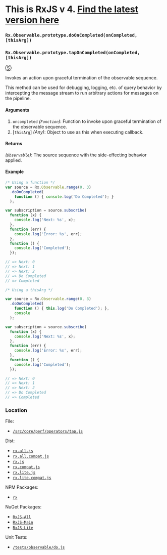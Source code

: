 # This is RxJS v 4. [Find the latest version here](https://github.com/reactivex/rxjs)
### `Rx.Observable.prototype.doOnCompleted(onCompleted, [thisArg])`
### `Rx.Observable.prototype.tapOnCompleted(onCompleted, [thisArg])`
[&#x24C8;](https://github.com/Reactive-Extensions/RxJS/blob/master/src/core/perf/operators/tap.js "View in source")

Invokes an action upon graceful termination of the observable sequence.

This method can be used for debugging, logging, etc. of query behavior by intercepting the message stream to run arbitrary actions for messages on the pipeline.

#### Arguments
1. `oncompleted` *(`Function`)*: Function to invoke upon graceful termination of the observable sequence.
2. [`thisArg`] *(Any)*: Object to use as this when executing callback.

#### Returns
*(`Observable`)*: The source sequence with the side-effecting behavior applied.

#### Example
```js
/* Using a function */
var source = Rx.Observable.range(0, 3)
  .doOnCompleted(
    function () { console.log('Do Completed'); }
  );

var subscription = source.subscribe(
  function (x) {
    console.log('Next: %s', x);
  },
  function (err) {
    console.log('Error: %s', err);
  },
  function () {
    console.log('Completed');
  });

// => Next: 0
// => Next: 1
// => Next: 2
// => Do Completed
// => Completed

/* Using a thisArg */

var source = Rx.Observable.range(0, 3)
  .doOnCompleted(
    function () { this.log('Do Completed'); },
    console
  );

var subscription = source.subscribe(
  function (x) {
    console.log('Next: %s', x);
  },
  function (err) {
    console.log('Error: %s', err);
  },
  function () {
    console.log('Completed');
  });

// => Next: 0
// => Next: 1
// => Next: 2
// => Do Completed
// => Completed
```
### Location

File:
- [`/src/core/perf/operators/tap.js`](https://github.com/Reactive-Extensions/RxJS/blob/master/src/core/perf/operators/tap.js)

Dist:
- [`rx.all.js`](https://github.com/Reactive-Extensions/RxJS/blob/master/dist/rx.all.js)
- [`rx.all.compat.js`](https://github.com/Reactive-Extensions/RxJS/blob/master/dist/rx.all.compat.js)
- [`rx.js`](https://github.com/Reactive-Extensions/RxJS/blob/master/dist/rx.js)
- [`rx.compat.js`](https://github.com/Reactive-Extensions/RxJS/blob/master/dist/rx.compat.js)
- [`rx.lite.js`](https://github.com/Reactive-Extensions/RxJS/blob/master/dist/rx.lite.js)
- [`rx.lite.compat.js`](https://github.com/Reactive-Extensions/RxJS/blob/master/dist/rx.lite.compat.js)

NPM Packages:
- [`rx`](https://www.npmjs.org/package/rx)

NuGet Packages:
- [`RxJS-All`](http://www.nuget.org/packages/RxJS-All/)
- [`RxJS-Main`](http://www.nuget.org/packages/RxJS-Main/)
- [`RxJS-Lite`](http://www.nuget.org/packages/RxJS-Lite/)

Unit Tests:
- [`/tests/observable/do.js`](https://github.com/Reactive-Extensions/RxJS/blob/master/tests/observable/do.js)
